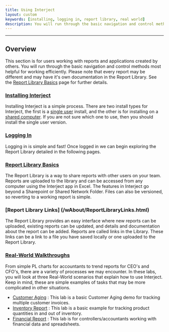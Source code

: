 ```yaml
---
title: Using Interject
layout: custom
keywords: [installing, logging in, report library, real world]
description: You will run through the basic navigation and control methods most helpful for working efficiently. Please note that every report may be different and may have it's own documentation in the Report Library.
---
```

* * *

## Overview

This section is for users working with reports and applications created by others. You will run through the basic navigation and control methods most helpful for working efficiently. Please note that every report may be different and may have it's own documentation in the Report Library. See the [Report Library Basics](/wAbout/Report-Library-Basics.html) page for further details.

### [Installing Interject](/wAbout/SingleUser.html)

Installing Interject is a simple process. There are two install types for Interject, the first is a [single user](/wAbout/SingleUser.html) install, and the other is for installing on a [shared computer](/wAbout/SharedComputer.html). If you are not sure which one to use, then you should install the single user version.

### [Logging In](/wAbout/Logging-In.html)

Logging in is simple and fast! Once logged in we can begin exploring the Report Library detailed in the following pages.

### [Report Library Basics](/wAbout/Report-Library-Basics.html)

The Report Library is a way to share reports with other users on your team. Reports are uploaded to the library and can be accessed from any computer using the Interject app in Excel. The features in Interject go beyond a Sharepoint or Shared Network Folder. Files can also be versioned, so reverting to a working report is simple.

### [Report Library Links] (/wAbout/ReportLibraryLinks.html)

The Report Library provides an easy interface where new reports can be uploaded, existing reports can be updated, and details and documentation about the report can be added. Reports are called links in the Library. These links can be a link to a file you have saved locally or one uploaded to the Report Library.

### [Real-World Walkthroughs](/wAbout/Real-World-Walkthroughs.html)

From simple PL charts for accountants to trend reports for CEO's and CFO's, there are a variety of processes we may encounter. In these labs, you will look at three Real-World scenarios that explain how to use Interject. Keep in mind, these are simple examples of tasks that may be more complicated in other situations.

 * [Customer Aging](/wAbout/Customer-Aging.html) : This lab is a basic Customer Aging demo for tracking multiple customer invoices.
 * [Inventory Report](/wAbout/Inventory-Reports.html) : This lab is a basic example for tracking product quantities in and out of inventory.
 * [Financial Report](/wAbout/Financial-Report.html) : This lab is for controllers/accountants working with financial data and spreadsheets.

